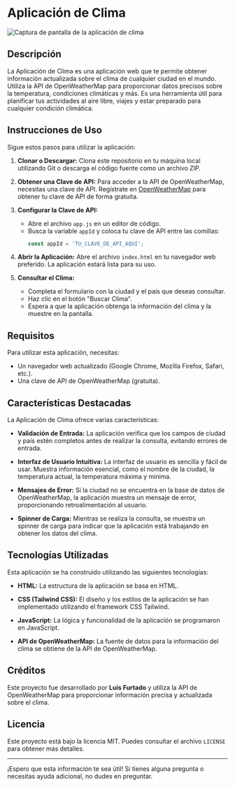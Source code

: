<!-- Documentación de la Aplicación de Clima -->

# Aplicación de Clima

![Captura de pantalla de la aplicación de clima](screenshot.png)

## Descripción

La Aplicación de Clima es una aplicación web que te permite obtener información actualizada sobre el clima de cualquier ciudad en el mundo. Utiliza la API de OpenWeatherMap para proporcionar datos precisos sobre la temperatura, condiciones climáticas y más. Es una herramienta útil para planificar tus actividades al aire libre, viajes y estar preparado para cualquier condición climática.

## Instrucciones de Uso

Sigue estos pasos para utilizar la aplicación:

1. **Clonar o Descargar:** Clona este repositorio en tu máquina local utilizando Git o descarga el código fuente como un archivo ZIP.

2. **Obtener una Clave de API:** Para acceder a la API de OpenWeatherMap, necesitas una clave de API. Regístrate en [OpenWeatherMap](https://openweathermap.org) para obtener tu clave de API de forma gratuita.

3. **Configurar la Clave de API:**
   - Abre el archivo `app.js` en un editor de código.
   - Busca la variable `appId` y coloca tu clave de API entre las comillas:
     ```javascript
     const appId = 'TU_CLAVE_DE_API_AQUI';
     ```

4. **Abrir la Aplicación:** Abre el archivo `index.html` en tu navegador web preferido. La aplicación estará lista para su uso.

5. **Consultar el Clima:**
   - Completa el formulario con la ciudad y el país que deseas consultar.
   - Haz clic en el botón "Buscar Clima".
   - Espera a que la aplicación obtenga la información del clima y la muestre en la pantalla.

## Requisitos

Para utilizar esta aplicación, necesitas:

- Un navegador web actualizado (Google Chrome, Mozilla Firefox, Safari, etc.).
- Una clave de API de OpenWeatherMap (gratuita).

## Características Destacadas

La Aplicación de Clima ofrece varias características:

- **Validación de Entrada:** La aplicación verifica que los campos de ciudad y país estén completos antes de realizar la consulta, evitando errores de entrada.

- **Interfaz de Usuario Intuitiva:** La interfaz de usuario es sencilla y fácil de usar. Muestra información esencial, como el nombre de la ciudad, la temperatura actual, la temperatura máxima y mínima.

- **Mensajes de Error:** Si la ciudad no se encuentra en la base de datos de OpenWeatherMap, la aplicación muestra un mensaje de error, proporcionando retroalimentación al usuario.

- **Spinner de Carga:** Mientras se realiza la consulta, se muestra un spinner de carga para indicar que la aplicación está trabajando en obtener los datos del clima.

## Tecnologías Utilizadas

Esta aplicación se ha construido utilizando las siguientes tecnologías:

- **HTML:** La estructura de la aplicación se basa en HTML.

- **CSS (Tailwind CSS):** El diseño y los estilos de la aplicación se han implementado utilizando el framework CSS Tailwind.

- **JavaScript:** La lógica y funcionalidad de la aplicación se programaron en JavaScript.

- **API de OpenWeatherMap:** La fuente de datos para la información del clima se obtiene de la API de OpenWeatherMap.

## Créditos

Este proyecto fue desarrollado por **Luis Furtado** y utiliza la API de OpenWeatherMap para proporcionar información precisa y actualizada sobre el clima.

## Licencia

Este proyecto está bajo la licencia MIT. Puedes consultar el archivo `LICENSE` para obtener más detalles.

---

¡Espero que esta información te sea útil! Si tienes alguna pregunta o necesitas ayuda adicional, no dudes en preguntar.
